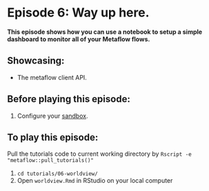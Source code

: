 # Episode 6: Way up here.

**This episode shows how you can use a notebook to setup a simple dashboard to monitor all of your Metaflow flows.**

## Showcasing:

* The metaflow client API.

## Before playing this episode:

1. Configure your [sandbox](../../../metaflow-on-aws/metaflow-sandbox.md).

## To play this episode:

Pull the tutorials code to current working directory by `Rscript -e "metaflow::pull_tutorials()"`

1. `cd tutorials/06-worldview/`
2. Open `worldview.Rmd` in RStudio on your local computer 

